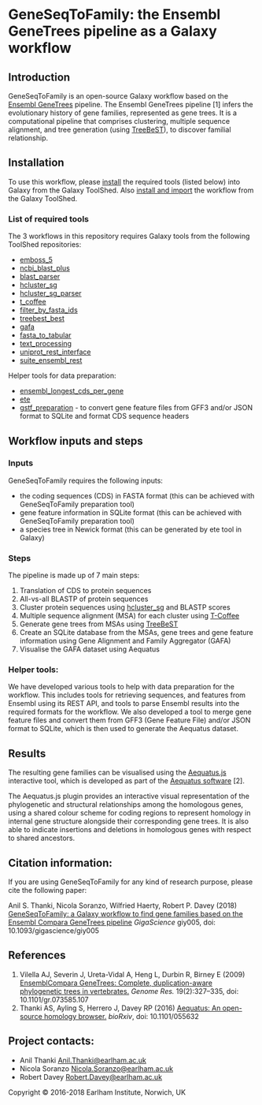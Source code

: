# GeneSeqToFamily: the Ensembl GeneTrees pipeline as a Galaxy workflow


## Introduction

GeneSeqToFamily is an open-source Galaxy workflow based on the [Ensembl GeneTrees](http://www.ensembl.org/info/genome/compara/homology_method.html) pipeline. The Ensembl GeneTrees pipeline [1] infers the evolutionary history of gene families, represented as gene trees. It is a computational pipeline that comprises clustering, multiple sequence alignment, and tree generation (using [TreeBeST](http://treesoft.sourceforge.net/treebest.shtml)), to discover familial relationship.

## Installation 

To use this workflow, please [install](https://galaxyproject.org/admin/tools/add-tool-from-toolshed-tutorial/) the required tools (listed below) into Galaxy from the Galaxy ToolShed. Also [install and import](https://galaxyproject.org/toolshed/workflow-sharing/#finding-workflows-in-toolshed-repositories) the workflow from the Galaxy ToolShed. 

### List of required tools
The 3 workflows in this repository requires Galaxy tools from the following ToolShed repositories:

* [emboss_5](https://toolshed.g2.bx.psu.edu/view/devteam/emboss_5/)
* [ncbi_blast_plus](https://toolshed.g2.bx.psu.edu/view/devteam/ncbi_blast_plus/) 
* [blast_parser](https://toolshed.g2.bx.psu.edu/view/earlhaminst/blast_parser/)
* [hcluster_sg](https://toolshed.g2.bx.psu.edu/view/earlhaminst/hcluster_sg/)
* [hcluster_sg_parser](https://toolshed.g2.bx.psu.edu/view/earlhaminst/hcluster_sg_parser/)
* [t_coffee](https://toolshed.g2.bx.psu.edu/view/earlhaminst/t_coffee/) 
* [filter_by_fasta_ids](https://toolshed.g2.bx.psu.edu/view/galaxyp/filter_by_fasta_ids/)
* [treebest_best](https://toolshed.g2.bx.psu.edu/view/earlhaminst/treebest_best)
* [gafa](https://toolshed.g2.bx.psu.edu/view/earlhaminst/gafa/)
* [fasta_to_tabular](https://toolshed.g2.bx.psu.edu/view/devteam/fasta_to_tabular/)
* [text_processing](https://toolshed.g2.bx.psu.edu/view/bgruening/text_processing/)
* [uniprot_rest_interface](https://toolshed.g2.bx.psu.edu/view/bgruening/uniprot_rest_interface/)
* [suite_ensembl_rest](https://toolshed.g2.bx.psu.edu/view/earlhaminst/suite_ensembl_rest/)

Helper tools for data preparation:

* [ensembl_longest_cds_per_gene](https://toolshed.g2.bx.psu.edu/view/earlhaminst/ensembl_longest_cds_per_gene/)
* [ete](https://toolshed.g2.bx.psu.edu/view/earlhaminst/ete/)
* [gstf_preparation](https://toolshed.g2.bx.psu.edu/view/earlhaminst/gstf_preparation/) - to convert gene feature files from GFF3 and/or JSON format to SQLite and format CDS sequence headers


## Workflow inputs and steps

### Inputs
GeneSeqToFamily requires the following inputs:

* the coding sequences (CDS) in FASTA format (this can be achieved with GeneSeqToFamily preparation tool)
* gene feature information in SQLite format (this can be achieved with GeneSeqToFamily preparation tool)
* a species tree in Newick format (this can be generated by ete tool in Galaxy)

### Steps

The pipeline is made up of 7 main steps:

1. Translation of CDS to protein sequences
2. All-vs-all BLASTP of protein sequences
3. Cluster protein sequences using [hcluster_sg](https://github.com/douglasgscofield/hcluster) and BLASTP scores
4. Multiple sequence alignment (MSA) for each cluster using [T-Coffee](http://www.tcoffee.org/Projects/tcoffee/)
5. Generate gene trees from MSAs using [TreeBeST](http://treesoft.sourceforge.net/treebest.shtml)
6. Create an SQLite database from the MSAs, gene trees and gene feature information using Gene Alignment and Family Aggregator (GAFA)
7. Visualise the GAFA dataset using Aequatus


### Helper tools:

We have developed various tools to help with data preparation for the workflow. This includes tools for retrieving sequences, and features from Ensembl using its REST API, and tools to parse Ensembl results into the required formats for the workflow. We also developed a tool to merge gene feature files and convert them from GFF3 (Gene Feature File) and/or JSON format to SQLite, which is then used to generate the Aequatus dataset.


## Results

The resulting gene families can be visualised using the [Aequatus.js](https://github.com/TGAC/aequatus.js) interactive tool, which is developed as part of the [Aequatus software](https://github.com/TGAC/aequatus) [2].

The Aequatus.js plugin provides an interactive visual representation of the phylogenetic and structural relationships among the homologous genes, using a shared colour scheme for coding regions to represent homology in internal gene structure alongside their corresponding gene trees. It is also able to indicate insertions and deletions in homologous genes with respect to shared ancestors.


## Citation information:

If you are using GeneSeqToFamily for any kind of research purpose, please cite the following paper:

Anil S. Thanki, Nicola Soranzo, Wilfried Haerty, Robert P. Davey (2018) [GeneSeqToFamily: a Galaxy workflow to find gene families based on the Ensembl Compara GeneTrees pipeline](https://doi.org/10.1093/gigascience/giy005) *GigaScience* giy005, doi: 10.1093/gigascience/giy005


## References

1. Vilella AJ, Severin J, Ureta-Vidal A, Heng L, Durbin R, Birney E (2009) [EnsemblCompara GeneTrees: Complete, duplication-aware phylogenetic trees in vertebrates.](http://genome.cshlp.org/content/19/2/327) *Genome Res.* 19(2):327–335, doi: 10.1101/gr.073585.107
2. Thanki AS, Ayling S, Herrero J, Davey RP (2016) [Aequatus: An open-source homology browser.](http://biorxiv.org/content/early/2016/06/01/055632) *bioRxiv*, doi: 10.1101/055632


## Project contacts:

* Anil Thanki <Anil.Thanki@earlham.ac.uk>
* Nicola Soranzo <Nicola.Soranzo@earlham.ac.uk>
* Robert Davey <Robert.Davey@earlham.ac.uk>

Copyright &copy; 2016-2018 Earlham Institute, Norwich, UK
